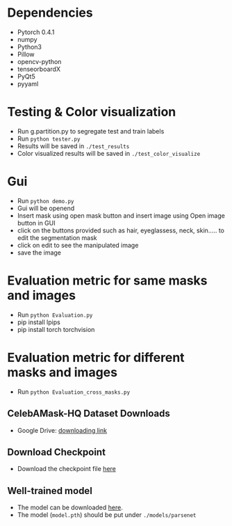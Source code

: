 # Dependencies
* Pytorch 0.4.1
* numpy
* Python3
* Pillow
* opencv-python
* tenseorboardX
* PyQt5
* pyyaml

# Testing & Color visualization
* Run g.partition.py to segregate test and train labels
* Run `python tester.py`
* Results will be saved in `./test_results`
* Color visualized results will be saved in `./test_color_visualize`

# Gui
* Run `python demo.py`
* Gui will be openend
* Insert mask using open mask button and insert image using Open image button in GUI
* click on the buttons provided such as hair, eyeglassess, neck, skin..... to edit the segmentation mask 
* click on edit to see the manipulated image
* save the image 

# Evaluation metric for same masks and images
* Run `python Evaluation.py`
* pip install lpips
* pip install torch torchvision


# Evaluation metric for different masks and images
* Run `python Evaluation_cross_masks.py`

## CelebAMask-HQ Dataset Downloads
* Google Drive: [downloading link](https://drive.google.com/open?id=1badu11NqxGf6qM3PTTooQDJvQbejgbTv)

## Download Checkpoint
* Download the checkpoint file [here](https://drive.google.com/file/d/1AjhjO4tmIdTESQvFVX8Eaq06FkVEmxgo/view?usp=sharing)

## Well-trained model
* The model can be downloaded [here](https://drive.google.com/file/d/1o1m-eT38zNCIFldcRaoWcLvvBtY8S4W3/view?usp=sharing).
* The model (`model.pth`) should be put under `./models/parsenet`
